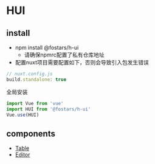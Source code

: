 # HUI

## install

- npm install @fostars/h-ui
  - 请确保npmrc配置了私有仓库地址
- 配置nuxt项目需要配置如下，否则会导致引入包发生错误

```js
// nuxt.config.js
build.standalone: true
```

全局安装

```js
import Vue from 'vue'
import HUI from '@fostars/h-ui'
Vue.use(HUI)
```

## components

- [Table](./src/Table/README.md)
- [Editor](./src/Editor/README.md)